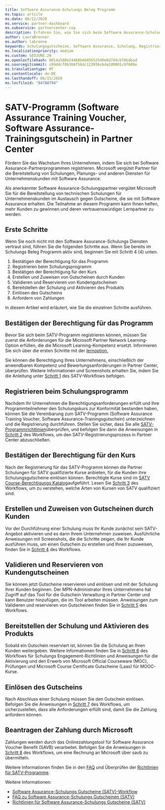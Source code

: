 ```yaml
---
title: Software Assurance-Schulungs Beleg Programm
ms.topic: article
ms.date: 06/12/2020
ms.service: partner-dashboard
ms.subservice: partnercenter-csp
description: Erfahren Sie, wie Sie sich beim Software Assurance-Schulungs-Gutscheinprogramm registrieren, damit Sie für die Bereitstellung von Schulungen und Planung für Unternehmenskunden kompensiert werden können.
author: LauraBrenner
ms.author: labrenne
keywords: Schulungsgutscheine, Software Assurance, Schulung, Registrieren bei SATV, SATV
ms.localizationpriority: medium
ms.custom: SEOJUNE.20
ms.openlocfilehash: 0d14a588e24488b4d45b52540e8d749cbf8bdbad
ms.sourcegitcommit: c89ddcf8b366f56dc123936cbda2d0001c9f0d8e
ms.translationtype: MT
ms.contentlocale: de-DE
ms.lasthandoff: 06/15/2020
ms.locfileid: "84788794"
---
```

# <a name="software-assurance-training-voucher-satv-program-in-partner-center"></a>SATV-Programm (Software Assurance Training Voucher, Software Assurance-Trainingsgutschein) in Partner Center

Fördern Sie das Wachstum Ihres Unternehmen, indem Sie sich bei Software Assurance-Partnerprogrammen registrieren. Microsoft vergütet Partner für die Bereitstellung von Schulungen, Planungs- und anderen Diensten für Unternehmenskunden mit Software Assurance.

Als anerkannter Software Assurance-Schulungspartner vergütet Microsoft Sie für die Bereitstellung von technischen Schulungen für Unternehmenskunden im Austausch gegen Gutscheine, die sie mit Software Assurance erhalten. Die Teilnahme an diesem Programm kann Ihnen helfen, mehr Kunden zu gewinnen und deren vertrauenswürdiger Lernpartner zu werden.

## <a name="get-started"></a>Erste Schritte

Wenn Sie noch nicht mit den Software Assurance-Schulungs Diensten vertraut sind, führen Sie die folgenden Schritte aus. Wenn Sie bereits im Schulungs Beleg Programm aktiv sind, beginnen Sie mit Schritt 4 (4) unten. 

1. Bestätigen der Berechtigung für das Programm
2. Registrieren beim Schulungsprogramm
3. Bestätigen der Berechtigung für den Kurs
4. Erstellen und Zuweisen von Gutscheinen durch Kunden
5. Validieren und Reservieren von Kundengutscheinen
6. Bereitstellen der Schulung und Aktivieren des Produkts
7. Einlösen des Gutscheins
8. Anfordern von Zahlungen

In diesem Artikel wird erläutert, wie Sie die einzelnen Schritte ausführen.

## <a name="confirm-program-eligibility"></a>Bestätigen der Berechtigung für das Programm

Bevor Sie sich beim SATV-Programm registrieren können, müssen Sie zuerst die Anforderungen für die Microsoft Partner Network Learning-Option erfüllen, die die Microsoft Learning-Kompetenz ersetzt. Informieren Sie sich über die ersten Schritte mit der [lernoption.](https://partner.microsoft.com/membership/learning-partners)

Sie können die Berechtigung Ihres Unternehmens, einschließlich der anwendbaren Kompetenz und Bewertungsanforderungen in Partner Center, überprüfen. Weitere Informationen und Screenshots erhalten Sie, indem Sie die Anleitung unter [Schritt 1](https://query.prod.cms.rt.microsoft.com/cms/api/am/binary/RE4s3bB) des SATV-Workflows befolgen.

## <a name="enroll-in-the-training-program"></a>Registrieren beim Schulungsprogramm

Nachdem Ihr Unternehmen die Berechtigungsanforderungen erfüllt und Ihre Programmteilnehmer den Schulungskurs zur Konformität bestanden haben, können Sie die Vereinbarung zum SATV-Programm (Software Assurance Training Voucher, Software Assurance-Trainingsgutschein) unterzeichnen und die Registrierung durchführen. Stellen Sie sicher, dass Sie alle [SATV-Programmrichtlinien](https://query.prod.cms.rt.microsoft.com/cms/api/am/binary/RE3koEP)überprüfen, und befolgen Sie dann die Anweisungen in [Schritt 2](https://query.prod.cms.rt.microsoft.com/cms/api/am/binary/RE4s3bB) des Workflows, um den SATV-Registrierungsprozess in Partner Center abzuschließen.


## <a name="confirm-course-eligibility"></a>Bestätigen der Berechtigung für den Kurs
Nach der Registrierung für das SATV-Programm können die Partner Schulungen für SATV qualifizierte Kurse anbieten, für die Kunden ihre Schulungsgutscheine einlösen können. Berechtigte Kurse sind im [SATV Course-Berechtigungs Katalog](https://savl-catalog.microsoft.com/)aufgeführt. Lesen Sie [Schritt 3](https://query.prod.cms.rt.microsoft.com/cms/api/am/binary/RE4s3bB) des Workflows, um zu verstehen, welche Arten von Kursen von SATV qualifiziert sind.

## <a name="have-customer-create-and-assign-voucher"></a>Erstellen und Zuweisen von Gutscheinen durch Kunden

Vor der Durchführung einer Schulung muss Ihr Kunde zunächst sein SATV-Angebot aktivieren und es dann Ihrem Unternehmen zuweisen. Ausführliche Anweisungen mit Screenshots, die die Schritte zeigen, die Ihr Kunde ausführen muss, um einen Gutschein zu erstellen und Ihnen zuzuweisen, finden Sie in [Schritt 4](https://query.prod.cms.rt.microsoft.com/cms/api/am/binary/RE4s3bB) des Workflows.

## <a name="validate-and-reserve-customer-vouchers"></a>Validieren und Reservieren von Kundengutscheinen

Sie können jetzt Gutscheine reservieren und einlösen und mit der Schulung Ihrer Kunden beginnen. Der MPN-Administrator Ihres Unternehmens hat Zugriff auf das Tool für die Gutschein Verwaltung in Partner Center und kann Benutzer hinzufügen, die im Tool arbeiten müssen. Anweisungen zum Validieren und reservieren von Gutscheinen finden Sie in [Schritt 5](https://query.prod.cms.rt.microsoft.com/cms/api/am/binary/RE4s3bB) des Workflows.

## <a name="deliver-training-and-activate-product"></a>Bereitstellen der Schulung und Aktivieren des Produkts

Sobald ein Gutschein reserviert ist, können Sie die Schulung an Ihren Kunden weitergeben. Weitere Informationen finden Sie in [Schritt 6](https://query.prod.cms.rt.microsoft.com/cms/api/am/binary/RE4s3bB) des Workflows für Schulungs Engagement-Richtlinien und Anweisungen für die Aktivierung und den Erwerb von Microsoft Official Courseware (MOC), Prüfungen und Microsoft Course Certificate Gutscheine (Laas) für MOOC-Kurse.

## <a name="redeem-voucher"></a>Einlösen des Gutscheins

Nach Abschluss einer Schulung müssen Sie den Gutschein einlösen. Befolgen Sie die Anweisungen in [Schritt 7](https://query.prod.cms.rt.microsoft.com/cms/api/am/binary/RE4s3bB) des Workflows, um sicherzustellen, dass alle Anforderungen erfüllt sind, damit Sie die Zahlung anfordern können. 


## <a name="request-payment-from-microsoft"></a>Beantragen der Zahlung durch Microsoft

Zahlungen werden durch das Onlinezahlungstool für Software Assurance Voucher Benefit (SAVB) verarbeitet. Befolgen Sie die Anweisungen in [Schritt 8](https://query.prod.cms.rt.microsoft.com/cms/api/am/binary/RE4s3bB) des Workflows, um eine Rechnung an Microsoft über savb zu übermitteln. 

Weitere Informationen finden Sie in den [FAQ](https://query.prod.cms.rt.microsoft.com/cms/api/am/binary/RE3kz5o) und Überprüfen der [Richtlinien für SATV-Programme](https://query.prod.cms.rt.microsoft.com/cms/api/am/binary/RE3koEP).

Weitere Informationen:

- [Software Assurance-Schulungs Gutscheine (SATV)-Workflow](https://query.prod.cms.rt.microsoft.com/cms/api/am/binary/RE4s3bB)
- [FAQ zu Software Assurance-Schulungs Gutscheinen (SATV)](https://query.prod.cms.rt.microsoft.com/cms/api/am/binary/RE3kz5o)
- [Richtlinien für Software Assurance-Schulungs Gutscheine (SATV)](https://query.prod.cms.rt.microsoft.com/cms/api/am/binary/RE3koEP)
